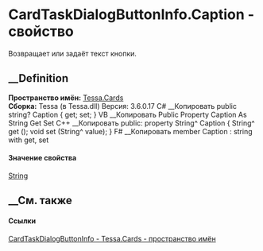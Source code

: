 # CardTaskDialogButtonInfo.Caption - свойство
Возвращает или задаёт текст кнопки.
## __Definition
 **Пространство имён:** [Tessa.Cards](N_Tessa_Cards.htm)  
 **Сборка:** Tessa (в Tessa.dll) Версия: 3.6.0.17
C# __Копировать
     public string? Caption { get; set; }
VB __Копировать
     Public Property Caption As String
    	Get
    	Set
C++ __Копировать
     public:
    property String^ Caption {
    	String^ get ();
    	void set (String^ value);
    }
F# __Копировать
     member Caption : string with get, set
#### Значение свойства
[String](https://learn.microsoft.com/dotnet/api/system.string)
##  __См. также
#### Ссылки
[CardTaskDialogButtonInfo - ](T_Tessa_Cards_CardTaskDialogButtonInfo.htm)
[Tessa.Cards - пространство имён](N_Tessa_Cards.htm)
